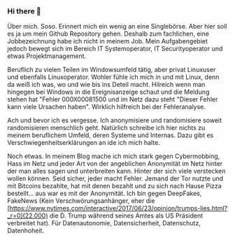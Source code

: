 ### Hi there 👋

Über mich. Soso. Erinnert mich ein wenig an eine Singlebörse. Aber hier soll es ja um mein Github Repository gehen. Deshalb zum fachlichen, eine Jobbezeichnung habe ich nicht in meinem Job. Mein Aufgabengebiet jedoch bewegt sich im Bereich IT Systemoperator, IT Securityoperator und etwas Projektmanagement.

Beruflich zu vielen Teilen im Windowsumfeld tätig, aber privat Linuxuser und ebenfalls Linuxoperator. Wohler fühle ich mich in und mit Linux, denn da weiß ich was, wo und wie bis ins Deteil macht. Hilreich wenn man hingegen bei Windows in die Ereignisanzeige schaut und die Meldung stehen hat "Fehler 000X00081500 und im Netz dazu steht "Dieser Fehler kann viele Ursachen haben". Wirklich hilfreich bei der Fehleranalyse.

Ach und bevor ich es vergesse. Ich anonymisiere und randomisiere soweit randomisieren menschlich geht. Natürlich schreibe ich hier nichts zu meinem beruflichem Umfeld, deren Systeme und Internas. Dazu gibt es Verschwiegenheitserklärungen an ide ich mich halte.

Noch etwas. In meinem Blog mache ich mich stark gegen Cybermobbing, Hass im Netz und jeder Art von der angeblichen Anonymität im Netz hinter der man alles sagen und unterbreiten kann. Hinter der sich viele verstecken wollen können. Seid sicher, jeder macht Fehler. Jemand der Tor nutzte und mit Bitcoins bezahlte, hat mit denen bezahlt und zu sich nach Hause Pizza bestellt... aus war es mit der Anonymität. Ich bin gegen DeepFakes, FakeNews (Kein Verschwörungsanhänger, eher die [https://www.nytimes.com/interactive/2017/06/23/opinion/trumps-lies.html?_r=0](22.000)  die D. Trump während seines Amtes als US Präsident verbreitet hat). Für Datenautonomie, Datensicherheit, Datenschutz, Datenhoheit.
